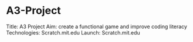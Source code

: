# A3-Project
Title: A3 Project
Aim: create a functional game and improve coding literacy
Technologies: Scratch.mit.edu
Launch: Scratch.mit.edu
